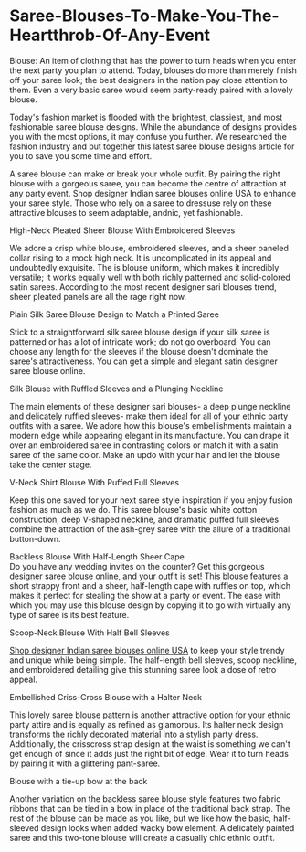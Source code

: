 # Saree-Blouses-To-Make-You-The-Heartthrob-Of-Any-Event

Blouse: An item of clothing that has the power to turn heads when you enter the next party you plan to attend. Today, blouses do more than merely finish off your saree look; the best designers in the nation pay close attention to them. Even a very basic saree would seem party-ready paired with a lovely blouse. <br>

Today's fashion market is flooded with the brightest, classiest, and most fashionable saree blouse designs. While the abundance of designs provides you with the most options, it may confuse you further. We researched the fashion industry and put together this latest saree blouse designs article for you to save you some time and effort.<br>

A saree blouse can make or break your whole outfit. By pairing the right blouse with a gorgeous saree, you can become the centre of attraction at any party event. Shop designer Indian saree blouses online USA to enhance your saree style. Those who rely on a saree to dressuse rely on these attractive blouses to seem adaptable, andnic, yet fashionable.<br>

High-Neck Pleated Sheer Blouse With Embroidered Sleeves<br>

We adore a crisp white blouse, embroidered sleeves, and a sheer paneled collar rising to a mock high neck. It is uncomplicated in its appeal and undoubtedly exquisite. The is blouse uniform, which makes it incredibly versatile; it works equally well with both richly patterned and solid-colored satin sarees. According to the most recent designer sari blouses trend, sheer pleated panels are all the rage right now.<br>

Plain Silk Saree Blouse Design to Match a Printed Saree<br>

Stick to a straightforward silk saree blouse design if your silk saree is patterned or has a lot of intricate work; do not go overboard. You can choose any length for the sleeves if the blouse doesn't dominate the saree's attractiveness. You can get a simple and elegant satin designer saree blouse online. <br>


Silk Blouse with Ruffled Sleeves and a Plunging Neckline<br>

The main elements of these designer sari blouses- a deep plunge neckline and delicately ruffled sleeves- make them ideal for all of your ethnic party outfits with a saree. We adore how this blouse's embellishments maintain a modern edge while appearing elegant in its manufacture. You can drape it over an embroidered saree in contrasting colors or match it with a satin saree of the same color. Make an updo with your hair and let the blouse take the center stage.<br>

V-Neck Shirt Blouse With Puffed Full Sleeves<br>

Keep this one saved for your next saree style inspiration if you enjoy fusion fashion as much as we do. This saree blouse's basic white cotton construction, deep V-shaped neckline, and dramatic puffed full sleeves combine the attraction of the ash-grey saree with the allure of a traditional button-down. <br>

Backless Blouse With Half-Length Sheer Cape<br>
Do you have any wedding invites on the counter? Get this gorgeous designer saree blouse online, and your outfit is set! This blouse features a short strappy front and a sheer, half-length cape with ruffles on top, which makes it perfect for stealing the show at a party or event. The ease with which you may use this blouse design by copying it to go with virtually any type of saree is its best feature. <br>

Scoop-Neck Blouse With Half Bell Sleeves <br>

<a href="https://chirosbyjigyasa.com/collections/readymade-saree-blouses">Shop designer Indian saree blouses online USA</a> to keep your style trendy and unique while being simple. The half-length bell sleeves, scoop neckline, and embroidered detailing give this stunning saree look a dose of retro appeal. <br>

Embellished Criss-Cross Blouse with a Halter Neck<br>

This lovely saree blouse pattern is another attractive option for your ethnic party attire and is equally as refined as glamorous. Its halter neck design transforms the richly decorated material into a stylish party dress. Additionally, the crisscross strap design at the waist is something we can't get enough of since it adds just the right bit of edge. Wear it to turn heads by pairing it with a glittering pant-saree. <br>

Blouse with a tie-up bow at the back<br>

Another variation on the backless saree blouse style features two fabric ribbons that can be tied in a bow in place of the traditional back strap. The rest of the blouse can be made as you like, but we like how the basic, half-sleeved design looks when added wacky bow element. A delicately painted saree and this two-tone blouse will create a casually chic ethnic outfit.<br>
